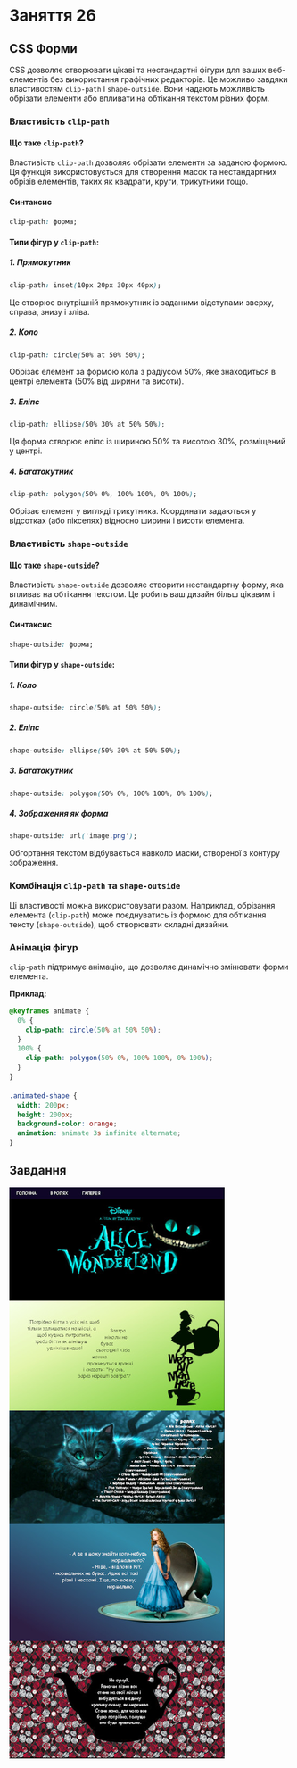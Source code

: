 # Заняття 26

## CSS Форми

CSS дозволяє створювати цікаві та нестандартні фігури для ваших веб-елементів без використання графічних редакторів. Це можливо завдяки властивостям `clip-path` і `shape-outside`. Вони надають можливість обрізати елементи або впливати на обтікання текстом різних форм. 

### **Властивість `clip-path`**

#### **Що таке `clip-path`?**
Властивість `clip-path` дозволяє обрізати елементи за заданою формою. Ця функція використовується для створення масок та нестандартних обрізів елементів, таких як квадрати, круги, трикутники тощо.

#### **Синтаксис**
```css
clip-path: форма;
```

#### **Типи фігур у `clip-path`:**

##### 1. **Прямокутник**
```css
clip-path: inset(10px 20px 30px 40px);
```
Це створює внутрішній прямокутник із заданими відступами зверху, справа, знизу і зліва.

##### 2. **Коло**
```css
clip-path: circle(50% at 50% 50%);
```
Обрізає елемент за формою кола з радіусом 50%, яке знаходиться в центрі елемента (50% від ширини та висоти).

##### 3. **Еліпс**
```css
clip-path: ellipse(50% 30% at 50% 50%);
```
Ця форма створює еліпс із шириною 50% та висотою 30%, розміщений у центрі.

##### 4. **Багатокутник**
```css
clip-path: polygon(50% 0%, 100% 100%, 0% 100%);
```
Обрізає елемент у вигляді трикутника. Координати задаються у відсотках (або пікселях) відносно ширини і висоти елемента.


### **Властивість `shape-outside`**

#### **Що таке `shape-outside`?**
Властивість `shape-outside` дозволяє створити нестандартну форму, яка впливає на обтікання текстом. Це робить ваш дизайн більш цікавим і динамічним.

#### **Синтаксис**
```css
shape-outside: форма;
```

#### **Типи фігур у `shape-outside`:**

##### 1. **Коло**
```css
shape-outside: circle(50% at 50% 50%);
```

##### 2. **Еліпс**
```css
shape-outside: ellipse(50% 30% at 50% 50%);
```

##### 3. **Багатокутник**
```css
shape-outside: polygon(50% 0%, 100% 100%, 0% 100%);
```

##### 4. **Зображення як форма**
```css
shape-outside: url('image.png');
```
Обгортання текстом відбувається навколо маски, створеної з контуру зображення.


### **Комбінація `clip-path` та `shape-outside`**

Ці властивості можна використовувати разом. Наприклад, обрізання елемента (`clip-path`) може поєднуватись із формою для обтікання тексту (`shape-outside`), щоб створювати складні дизайни.

### **Анімація фігур**
`clip-path` підтримує анімацію, що дозволяє динамічно змінювати форми елемента.

**Приклад:**
```css
@keyframes animate {
  0% {
    clip-path: circle(50% at 50% 50%);
  }
  100% {
    clip-path: polygon(50% 0%, 100% 100%, 0% 100%);
  }
}

.animated-shape {
  width: 200px;
  height: 200px;
  background-color: orange;
  animation: animate 3s infinite alternate;
}
```

## Завдання

![завдання](26-01.jpg)